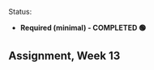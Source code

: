 Status:
- **Required (minimal) - COMPLETED 🟢**

Assignment, Week 13
----------------------------------------
